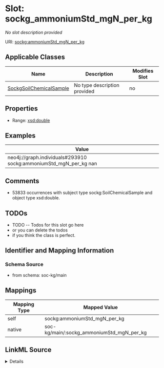 

# Slot: sockg_ammoniumStd_mgN_per_kg


_No slot description provided_





URI: [sockg:ammoniumStd_mgN_per_kg](http://www.semanticweb.org/sockg/ontologies/2024/0/soil-carbon-ontology/ammoniumStd_mgN_per_kg)



<!-- no inheritance hierarchy -->





## Applicable Classes

| Name | Description | Modifies Slot |
| --- | --- | --- |
| [SockgSoilChemicalSample](../classes/SockgSoilChemicalSample.md) | No type description provided |  no  |







## Properties

* Range: [xsd:double](http://www.w3.org/2001/XMLSchema#double)






## Examples

| Value |
| --- |
| neo4j://graph.individuals#293910 sockg:ammoniumStd_mgN_per_kg nan |

## Comments

* 53833 occurrences with subject type sockg:SoilChemicalSample and object type xsd:double.

## TODOs

* TODO -- Todos for this slot go here
* or you can delete the todos
* if you think the class is perfect.

## Identifier and Mapping Information







### Schema Source


* from schema: soc-kg/main




## Mappings

| Mapping Type | Mapped Value |
| ---  | ---  |
| self | sockg:ammoniumStd_mgN_per_kg |
| native | soc-kg/main/:sockg_ammoniumStd_mgN_per_kg |




## LinkML Source

<details>
```yaml
name: sockg_ammoniumStd_mgN_per_kg
description: No slot description provided
todos:
- TODO -- Todos for this slot go here
- or you can delete the todos
- if you think the class is perfect.
comments:
- 53833 occurrences with subject type sockg:SoilChemicalSample and object type xsd:double.
examples:
- value: neo4j://graph.individuals#293910 sockg:ammoniumStd_mgN_per_kg nan
from_schema: soc-kg/main
rank: 1000
slot_uri: sockg:ammoniumStd_mgN_per_kg
alias: sockg_ammoniumStd_mgN_per_kg
domain_of:
- sockg_SoilChemicalSample
range: double

```
</details>
